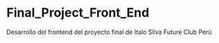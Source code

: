 # Final_Project_Front_End
Desarrollo del frontend del proyecto final de Italo Silva Future Club Perú
